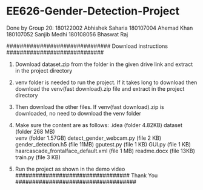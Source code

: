 # EE626-Gender-Detection-Project

Done by Group 20:
180122002 Abhishek Saharia
180107004 Ahemad Khan
180107052 Sanjib Medhi
180108056 Bhaswat Raj
 
############################### Download instructions #############################
1. Download dataset.zip from the folder in the given drive link and extract in the project directory

2. venv folder is needed to run the project. If it takes long to download then download the 
    venv(fast download).zip file and extract in the project directory 

3. Then download the other files. If venv(fast download).zip is downloaded, no need to download 
     the venv folder

4. Make sure the content are as follows:
   .idea                                                         (folder 4.82KB)
   dataset                                                       (folder 268 MB)  
   venv                                                          (folder 1.57GB)
   detect_gender_webcam.py                                       (file 2 KB)
   gender_detection.h5                                           (file 11MB)
   gputest.py                                                    (file 1 KB)
   GUI.py                                                        (file 1 KB)
   haarcascade_frontalface_default.xml                           (file 1 MB)
   readme.docx                                                   (file 13KB)
   train.py                                                      (file 3 KB)
 
4. Run the project as shown in the demo video
################################## Thank You ####################################
